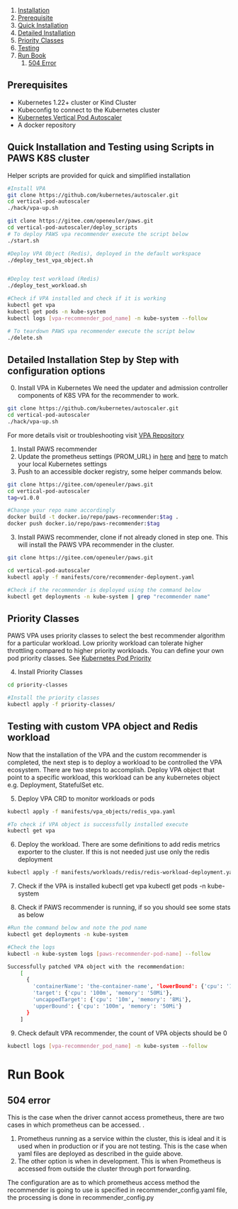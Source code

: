 1. [Installation](#installation)
2. [Prerequisite](#prerequisites)
3. [Quick Installation](#quick-installation-and-testing-using-scripts-in-PAWS-k8s-cluster)
4. [Detailed Installation](#detailed-installation-step-by-step-with-configuration-options)
5. [Priority Classes](#priority-classes)
6. [Testing](#testing-with-custom-vpa-object-and-redis-workload)
7. [Run Book](#run-book)
   1. [504 Error](#504-error)

## Prerequisites
- Kubernetes 1.22+ cluster or Kind Cluster
- Kubeconfig to connect to the Kubernetes cluster
- [Kubernetes Vertical Pod Autoscaler](https://github.com/kubernetes/autoscaler/tree/master/vertical-pod-autoscaler)
- A docker repository

## Quick Installation and Testing using Scripts in PAWS K8S cluster
Helper scripts are provided for quick and simplified installation

```bash
#Install VPA 
git clone https://github.com/kubernetes/autoscaler.git
cd vertical-pod-autoscaler
./hack/vpa-up.sh

git clone https://gitee.com/openeuler/paws.git
cd vertical-pod-autoscaler/deploy_scripts
# To deploy PAWS vpa recommender execute the script below
./start.sh

#Deploy VPA Object (Redis), deployed in the default workspace
./deploy_test_vpa_object.sh


#Deploy test workload (Redis)
./deploy_test_workload.sh

#Check if VPA installed and check if it is working
kubectl get vpa
kubectl get pods -n kube-system
kubectl logs [vpa-recommender_pod_name] -n kube-system --follow

# To teardown PAWS vpa recommender execute the script below
./delete.sh
```

## Detailed Installation Step by Step with configuration options

0. Install VPA in Kubernetes
We need the updater and admission controller components of K8S VPA for the recommender to work.

```bash
git clone https://github.com/kubernetes/autoscaler.git
cd vertical-pod-autoscaler
./hack/vpa-up.sh
```
For more details visit or troubleshooting visit [VPA Repository](https://github.com/kubernetes/autoscaler/tree/master/vertical-pod-autoscaler)

1. Install PAWS recommender
2. Update the prometheus settings (PROM_URL) in [here](./recommender_config.yaml) and [here](./manifests/core/recommender-deployment.yaml) to match your local Kubernetes settings
3. Push to an accessible docker registry, some helper commands below.

```bash
git clone https://gitee.com/openeuler/paws.git
cd vertical-pod-autoscaler
tag=v1.0.0

#Change your repo name accordingly
docker build -t docker.io/repo/paws-recommender:$tag .
docker push docker.io/repo/paws-recommender:$tag
```

3. Install PAWS recommender, clone if not already cloned in step one. This will install the PAWS VPA recommender in the cluster.
```bash
git clone https://gitee.com/openeuler/paws.git

cd vertical-pod-autoscaler
kubectl apply -f manifests/core/recommender-deployment.yaml

#Check if the recommender is deployed using the command below
kubectl get deployments -n kube-system | grep "recommender name"
```
## Priority Classes
PAWS VPA uses priority classes to select the best recommender algorithm for a particular workload. Low priority workload 
can tolerate higher throttling compared to higher priority workloads. You can define your own pod priority classes. See 
[Kubernetes Pod Priority](https://kubernetes.io/docs/concepts/scheduling-eviction/pod-priority-preemption/)

4. Install Priority Classes

```bash
cd priority-classes

#Install the priority classes
kubectl apply -f priority-classes/
```

## Testing with custom VPA object and Redis workload

Now that the installation of the VPA and the custom recommender is completed, the next step is to deploy a workload to be controlled the VPA ecosystem.
There are two steps to accomplish. Deploy VPA object that point to a specific workload, this workload can be any kubernetes object e.g. Deployment, StatefulSet etc.

5. Deploy VPA CRD to monitor workloads or pods
```bash 
kubectl apply -f manifests/vpa_objects/redis_vpa.yaml

#To check if VPA object is successfully installed execute
kubectl get vpa
```

6. Deploy the workload. There are some definitions to add redis metrics exporter to the cluster. If this is not needed just use only the redis deployment
```bash
kubectl apply -f manifests/workloads/redis/redis-workload-deployment.yaml
```

7. Check if the VPA is installed
kubectl get vpa
kubectl get pods -n kube-system

8.  Check if PAWS recommender is running, if so you should see some stats as below
```bash  
#Run the command below and note the pod name
kubectl get deployments -n kube-system

#Check the logs
kubectl -n kube-system logs [paws-recommender-pod-name] --follow
```

```bash 
Successfully patched VPA object with the recommendation: 
    [
      {
        'containerName': 'the-container-name', 'lowerBound': {'cpu': '100m', 'memory': '50Mi'}, 
        'target': {'cpu': '100m', 'memory': '50Mi'}, 
        'uncappedTarget': {'cpu': '10m', 'memory': '8Mi'}, 
        'upperBound': {'cpu': '100m', 'memory': '50Mi'}
      }
    ]
 ```

9. Check default VPA recommender, the count of VPA objects should be 0
```bash
kubectl logs [vpa-recommender_pod_name] -n kube-system --follow
```


# Run Book
## 504 error
This is the case when the driver cannot access prometheus, there are two cases in which prometheus can be accessed. .

1. Prometheus running as a service within the cluster, this is ideal and it is used when in production or if you are not testing.
This is the case when yaml files are deployed as described in the guide above.
2. The other option is when in development. This is when Prometheus is accessed from outside the cluster through port forwarding.

The configuration are as to which prometheus access method the recommender is going to use is specified in recommender_config.yaml file, 
the processing is done in recommender_config.py